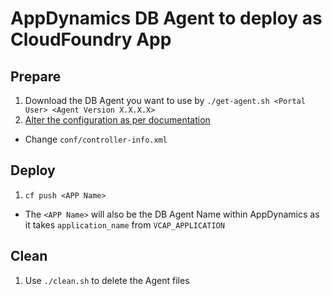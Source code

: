 # AppDynamics DB Agent to deploy as CloudFoundry App
## Prepare
1. Download the DB Agent you want to use by `./get-agent.sh <Portal User> <Agent Version X.X.X.X>`
2. [Alter the configuration as per documentation](https://docs.appdynamics.com/display/latest/Installing+the+Database+Agent)
  * Change `conf/controller-info.xml`

## Deploy

1. `cf push <APP Name>`
  * The `<APP Name>` will also be the DB Agent Name within AppDynamics as it takes `application_name` from `VCAP_APPLICATION`

## Clean

1. Use `./clean.sh` to delete the Agent files
